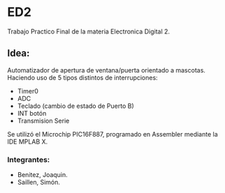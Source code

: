 # ED2

Trabajo Practico Final de la materia Electronica Digital 2.

## Idea:

Automatizador de apertura de ventana/puerta orientado a mascotas. Haciendo uso de 5 tipos distintos de interrupciones: 
- Timer0
- ADC
- Teclado (cambio de estado de Puerto B)
- INT botón
- Transmision Serie

Se utilizó el Microchip PIC16F887, programado en Assembler mediante la IDE MPLAB X.

### Integrantes:
- Benitez, Joaquin.
- Saillen, Simón.
